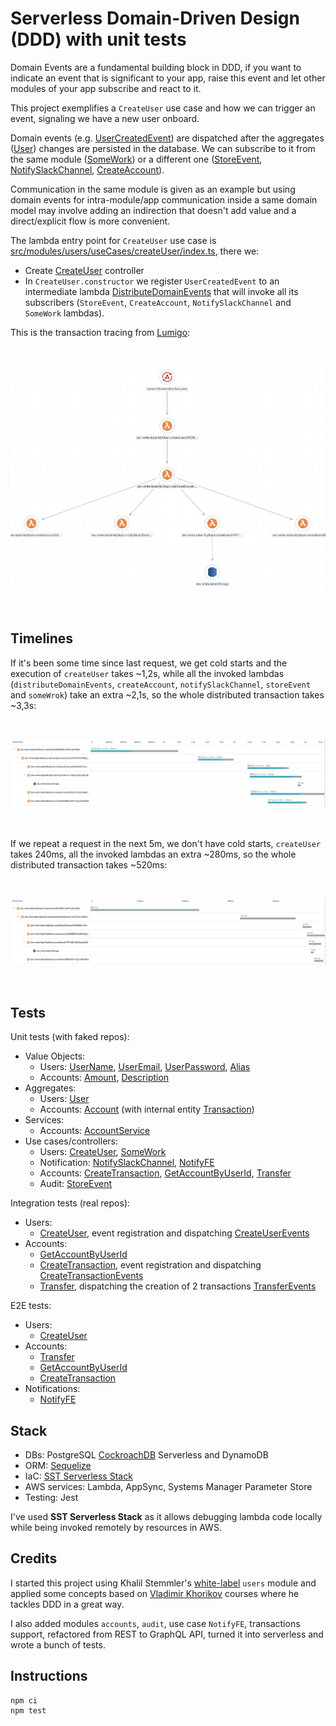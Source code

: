 # Serverless Domain-Driven Design (DDD) with unit tests

Domain Events are a fundamental building block in DDD, if you want to indicate an event that is significant to your app, raise this event and let other modules of your app subscribe and react to it.

This project exemplifies a `CreateUser` use case and how we can trigger an event, signaling we have a new user onboard.

Domain events (e.g. [UserCreatedEvent](src/modules/users/domain/events/UserCreatedEvent.ts)) are dispatched after the aggregates ([User](src/modules/users/domain/User.ts)) changes are persisted in the database. We can subscribe to it from the same module ([SomeWork](src/modules/users/useCases/someWork/SomeWork.ts)) or a different one ([StoreEvent](src/modules/audit/useCases/storeEvent/StoreEvent.ts), [NotifySlackChannel](src/modules/notification/useCases/notifySlackChannel/NotifySlackChannel.ts), [CreateAccount](src/modules/accounts/useCases/createAccount/CreateAccount.ts)).

Communication in the same module is given as an example but using domain events for intra-module/app communication inside a same domain model may involve adding an indirection that doesn't add value and a direct/explicit flow is more convenient.

The lambda entry point for `CreateUser` use case is [src/modules/users/useCases/createUser/index.ts](src/modules/users/useCases/createUser/index.ts), there we:
* Create [CreateUser](src/modules/users/useCases/createUser/CreateUser.ts) controller
* In `CreateUser.constructor` we register `UserCreatedEvent` to an intermediate lambda [DistributeDomainEvents](src/shared/infra/dispatchEvents/DistributeDomainEvents.ts) that will invoke all its subscribers (`StoreEvent`, `CreateAccount`, `NotifySlackChannel` and `SomeWork` lambdas).

This is the transaction tracing from [Lumigo](https://lumigo.io):

<br />
<p align="center">
    <img alt="graph" src="doc/graph.png" />
</p>
<br />

## Timelines

If it's been some time since last request, we get cold starts and the execution of `createUser` takes ~1,2s, while all the invoked lambdas (`distributeDomainEvents`, `createAccount`, `notifySlackChannel`, `storeEvent` and `someWrok`) take an extra ~2,1s, so the whole distributed transaction takes ~3,3s:

<br />
<p align="center">
    <img alt="timeline1" src="doc/timeline1.png" />
</p>
<br />

If we repeat a request in the next 5m, we don't have cold starts, `createUser` takes 240ms, all the invoked lambdas an extra ~280ms, so the whole distributed transaction takes ~520ms:

<br />
<p align="center">
    <img alt="timeline1" src="doc/timeline2.png" />
</p>
<br />

## Tests

Unit tests (with faked repos):

- Value Objects: 
    - Users: [UserName](src/modules/users/domain/UserEmail.unit.ts), [UserEmail](src/modules/users/domain/UserEmail.unit.ts), [UserPassword](src/modules/users/domain/UserPassword.unit.ts), [Alias](src/modules/users/domain/Alias.unit.ts)
    - Accounts: [Amount](src/modules/accounts/domain/Amount.unit.ts), [Description](src/modules/accounts/domain/Description.unit.ts)
- Aggregates:
    - Users: [User](src/modules/users/domain/User.unit.ts)
    - Accounts: [Account](src/modules/accounts/domain/Account.ts) (with internal entity [Transaction](src/modules/accounts/domain/Transaction.unit.ts))
- Services:
    - Accounts: [AccountService](src/modules/accounts/services/AccountService.unit.ts)
- Use cases/controllers: 
    - Users: [CreateUser](src/modules/users/useCases/createUser/CreateUser.unit.ts), [SomeWork](src/modules/users/useCases/someWork/SomeWork.unit.ts)
    - Notification: [NotifySlackChannel](src/modules/notification/useCases/notifySlackChannel/NotifySlackChannel.unit.ts), [NotifyFE](src/modules/notification/useCases/notifyFE/NotifyFE.unit.ts)
    - Accounts: [CreateTransaction](src/modules/accounts/useCases/createTransaction/CreateTransaction.unit.ts), [GetAccountByUserId](src/modules/accounts/useCases/getAccountByUserId/GetAccountByUserId.unit.ts), [Transfer](src/modules/accounts/useCases/transfer/Transfer.unit.ts)
    - Audit: [StoreEvent](src/modules/audit/useCases/storeEvent/StoreEvent.unit.ts)

Integration tests (real repos):

- Users:
  - [CreateUser](src/modules/users/useCases/createUser/CreateUser.int.ts), event registration and dispatching [CreateUserEvents](src/modules/users/useCases/createUser/CreateUserEvents.int.ts)
- Accounts:
  - [GetAccountByUserId](src/modules/accounts/useCases/getAccountByUserId/GetAccountByUserId.int.ts)
  - [CreateTransaction](src/modules/accounts/useCases/createTransaction/CreateTransaction.int.ts), event registration and dispatching [CreateTransactionEvents](src/modules/accounts/useCases/createTransaction/CreateTransactionEvents.int.ts)
  - [Transfer](src/modules/accounts/useCases/transfer/Transfer.int.ts), dispatching the creation of 2 transactions [TransferEvents](src/modules/accounts/useCases/transfer/TransferEvents.int.ts)

E2E tests:

- Users:
  - [CreateUser](src/modules/users/useCases/createUser/CreateUser.e2e.ts)
- Accounts:
  - [Transfer](src/modules/accounts/useCases/transfer/Transfer.e2e.ts)
  - [GetAccountByUserId](src/modules/accounts/useCases/getAccountByUserId/GetAccountByUserId.e2e.ts)
  - [CreateTransaction](src/modules/accounts/useCases/createTransaction/CreateTransaction.e2e.ts)
- Notifications:
  - [NotifyFE](src/modules/notification/useCases/notifyFE/NotifyFE.e2e.ts)

## Stack

* DBs: PostgreSQL [CockroachDB](https://www.cockroachlabs.com) Serverless and DynamoDB
* ORM: [Sequelize](https://sequelize.org)
* IaC: [SST Serverless Stack](https://sst.dev)
* AWS services: Lambda, AppSync, Systems Manager Parameter Store 
* Testing: Jest

I've used **SST Serverless Stack** as it allows debugging lambda code locally while being invoked remotely by resources in AWS.

## Credits

I started this project using Khalil Stemmler's [white-label](https://github.com/stemmlerjs/white-label) `users` module and applied some concepts based on [Vladimir Khorikov](https://enterprisecraftsmanship.com) courses where he tackles DDD in a great way.

I also added modules `accounts`, `audit`, use case `NotifyFE`, transactions support, refactored from REST to GraphQL API, turned it into serverless and wrote a bunch of tests.

## Instructions

```
npm ci
npm test
```
